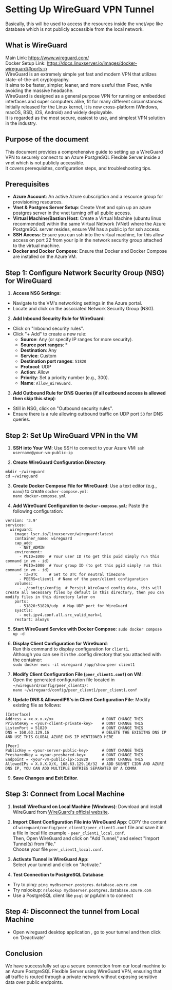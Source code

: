 # Setting Up WireGuard VPN Tunnel 
Basically, this will be used to access the resources inside the vnet/vpc like database which is not publicly accessible from the local network. 

## What is WireGuard 
Main Link: https://www.wireguard.com/  
Docker Setup Link: https://docs.linuxserver.io/images/docker-wireguard/#ports-p  
WireGuard is an extremely simple yet fast and modern VPN that utilizes state-of-the-art cryptography.   
It aims to be faster, simpler, leaner, and more useful than IPsec, while avoiding the massive headache.   
WireGuard is designed as a general purpose VPN for running on embedded interfaces and super computers alike, fit for many different circumstances.   
Initially released for the Linux kernel, it is now cross-platform (Windows, macOS, BSD, iOS, Android) and widely deployable.  
It is regarded as the most secure, easiest to use, and simplest VPN solution in the industry.   

## Purpose of the document
This document provides a comprehensive guide to setting up a WireGuard VPN to securely connect to an Azure PostgreSQL Flexible Server inside a vnet which is not publicly accessible.  
It covers prerequisites, configuration steps, and troubleshooting tips. 

## Prerequisites 
- **Azure Account**: An active Azure subscription and a resource group for provisioning resources. 
- **Vnet & Postgres Server Setup**: Create Vnet and spin up an azure postgres server in the vnet turning off all public access. 
- **Virtual Machine/Bastion Host**: Create a Virtual Machine (ubuntu linux recommended) within the same Virtual Network (VNet) where the Azure PostgreSQL server resides, ensure VM has a public ip for ssh access. 
- **SSH Access**: Ensure you can ssh into the virtual machine, for this allow access on port 22 from your ip in the network security group attached to the virtual machine. 
- **Docker and Docker Compose**: Ensure that Docker and Docker Compose are installed on the Azure VM. 

## Step 1: Configure Network Security Group (NSG) for WireGuard

1. **Access NSG Settings**:
- Navigate to the VM's networking settings in the Azure portal. 
- Locate and click on the associated Network Security Group (NSG). 
  
2. **Add Inbound Security Rule for WireGuard**:
- Click on "Inbound security rules". 
- Click "+ Add" to create a new rule: 
  - **Source**: Any (or specify IP ranges for more security). 
  - **Source port ranges**: * 
  - **Destination**: Any 
  - **Service**: Custom 
  - **Destination port ranges**: `51820` 
  - **Protocol**: UDP 
  - **Action**: Allow 
  - **Priority**: Set a priority number (e.g., 300). 
  - **Name**: `Allow_WireGuard`. 

3. **Add Outbound Rule for DNS Queries (if all outbound access is allowed then skip this step)**: 
- Still in NSG, click on "Outbound security rules".  
- Ensure there is a rule allowing outbound traffic on UDP port `53` for DNS queries.  

## Step 2: Set Up WireGuard VPN in the VM

1. **SSH into Your VM**:
Use SSH to connect to your Azure VM: `ssh username@your-vm-public-ip`  

2. **Create WireGuard Configuration Directory**:
```
mkdir ~/wireguard  
cd ~/wireguard
```

3. **Create Docker Compose File for WireGuard**:
Use a text editor (e.g., `nano`) to create `docker-compose.yml`:  
`nano docker-compose.yml`

5. **Add WireGuard Configuration to `docker-compose.yml`**:
Paste the following configuration:  
```
version: '3.9'
services:
  wireguard:
    image: lscr.io/linuxserver/wireguard:latest
    container_name: wireguard
    cap_add:
      - NET_ADMIN
    environment:
      - PUID=1000  # Your user ID (to get this puid simply run this command in vm - id)
      - PGID=1000  # Your group ID (to get this pgid simply run this command in vm - id)
      - TZ=UTC     # Set to UTC for neutral timezone
      - PEERS=client1  # Name of the peer/client configuration
    volumes:
      - ./config:/config  # Persist WireGuard config data, this will create all necessary files by default in this directory, then you can modify files in this directory later on
    ports:
      - 51820:51820/udp  # Map UDP port for WireGuard
    sysctls:
      - net.ipv4.conf.all.src_valid_mark=1
    restart: always
```
 
5. **Start WireGuard Service with Docker Compose**: 
`sudo docker compose up -d` 

6. **Display Client Configuration for WireGuard**:  
Run this command to display configuration for `client1`.<br> 
Although you can see it in the .config directory that you attached with the container:   
`sudo docker exec -it wireguard /app/show-peer client1`  

8. **Modify Client Configuration File (`peer_client1.conf`) on VM**:  
Open the generated configuration file located in `~/wireguard/config/peer_client1/`:   
`nano ~/wireguard/config/peer_client1/peer_client1.conf` 

9. **Update DNS & AllowedIPS's in Client Configuration File**:
Modify existing file as follows:

```
[Interface]
Address = <x.x.x.x/x>                     # DONT CHANGE THIS
PrivateKey = <your-client-private-key>    # DONT CHANGE THIS
ListenPort = 51820                        # DONT CHANGE THIS
DNS = 168.63.129.16                       # DELETE THE EXISITNG DNS IP AND USE THIS GLOBAL AZURE DNS IP MENTIONED HERE

[Peer]
PublicKey = <your-server-public-key>      # DONT CHANGE THIS 
PresharedKey = <your-preshared-key>       # DONT CHANGE THIS
Endpoint = <your-vm-public-ip>:51820      # DONT CHANGE THIS
AllowedIPs = X.X.X.X/X, 168.63.129.16/32  # ADD SUBNET CIDR AND AZURE DNS IP, YOU CAN ADD MULTIPLE ENTRIES SEPARATED BY A COMMA
```

9. **Save Changes and Exit Editor**.

## Step 3: Connect from Local Machine

1. **Install WireGuard on Local Machine (Windows)**:
Download and install WireGuard from [WireGuard's official website](https://www.wireguard.com/install/). 

2. **Import Client Configuration File into WireGuard App**: 
COPY the content of `wireguard/config/peer_client1/peer_client1.conf` file and save it in a file in local file example - `peer_client1_local.conf`.  
Then, Open WireGuard and click on "Add Tunnel," and select "Import Tunnel(s) from File."<br> 
Choose your file `peer_client1_local.conf`. 

3. **Activate Tunnel in WireGuard App**:<br> 
Select your tunnel and click on "Activate." 

4. **Test Connection to PostgreSQL Database**:
- Try to ping: `ping mydbserver.postgres.database.azure.com` 
- Try nslookup: `nslookup mydbserver.postgres.database.azure.com` 
- Use a PostgreSQL client like `psql` or pgAdmin to connect

## Step 4: Disconnect the tunnel from Local Machine
- Open wireguard desktop application , go to your tunnel and then click on 'Deactivate' 

## Conclusion
We have successfully set up a secure connection from our local machine to an Azure PostgreSQL Flexible Server using WireGuard VPN, ensuring that all traffic is routed through a private network without exposing sensitive data over public endpoints. 
